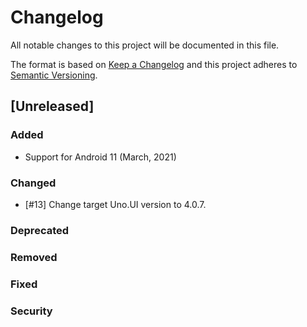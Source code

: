 ﻿# Changelog
All notable changes to this project will be documented in this file.

The format is based on [Keep a Changelog](http://keepachangelog.com/en/1.0.0/)
and this project adheres to [Semantic Versioning](http://semver.org/spec/v2.0.0.html).

## [Unreleased]

### Added
* Support for Android 11 (March, 2021)

### Changed
* [#13] Change target Uno.UI version to 4.0.7.

### Deprecated

### Removed

### Fixed

### Security
